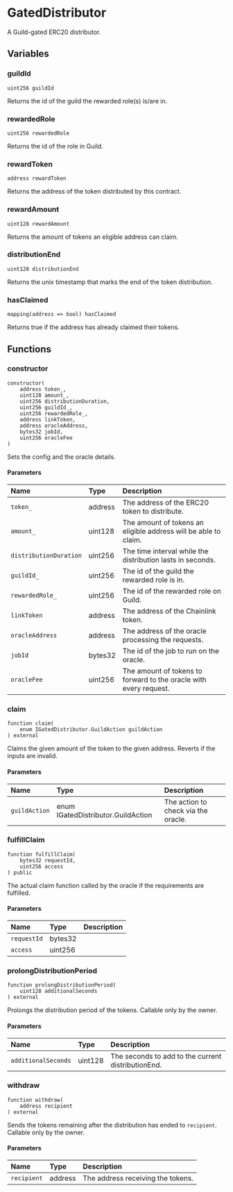 # GatedDistributor

A Guild-gated ERC20 distributor.

## Variables

### guildId

```solidity
uint256 guildId
```

Returns the id of the guild the rewarded role(s) is/are in.

### rewardedRole

```solidity
uint256 rewardedRole
```

Returns the id of the role in Guild.

### rewardToken

```solidity
address rewardToken
```

Returns the address of the token distributed by this contract.

### rewardAmount

```solidity
uint128 rewardAmount
```

Returns the amount of tokens an eligible address can claim.

### distributionEnd

```solidity
uint128 distributionEnd
```

Returns the unix timestamp that marks the end of the token distribution.

### hasClaimed

```solidity
mapping(address => bool) hasClaimed
```

Returns true if the address has already claimed their tokens.

## Functions

### constructor

```solidity
constructor(
    address token_,
    uint128 amount_,
    uint256 distributionDuration,
    uint256 guildId_,
    uint256 rewardedRole_,
    address linkToken,
    address oracleAddress,
    bytes32 jobId,
    uint256 oracleFee
) 
```

Sets the config and the oracle details.

#### Parameters

| Name | Type | Description |
| :--- | :--- | :---------- |
| `token_` | address | The address of the ERC20 token to distribute. |
| `amount_` | uint128 | The amount of tokens an eligible address will be able to claim. |
| `distributionDuration` | uint256 | The time interval while the distribution lasts in seconds. |
| `guildId_` | uint256 | The id of the guild the rewarded role is in. |
| `rewardedRole_` | uint256 | The id of the rewarded role on Guild. |
| `linkToken` | address | The address of the Chainlink token. |
| `oracleAddress` | address | The address of the oracle processing the requests. |
| `jobId` | bytes32 | The id of the job to run on the oracle. |
| `oracleFee` | uint256 | The amount of tokens to forward to the oracle with every request. |

### claim

```solidity
function claim(
    enum IGatedDistributor.GuildAction guildAction
) external
```

Claims the given amount of the token to the given address. Reverts if the inputs are invalid.

#### Parameters

| Name | Type | Description |
| :--- | :--- | :---------- |
| `guildAction` | enum IGatedDistributor.GuildAction | The action to check via the oracle. |

### fulfillClaim

```solidity
function fulfillClaim(
    bytes32 requestId,
    uint256 access
) public
```

The actual claim function called by the oracle if the requirements are fulfilled.

#### Parameters

| Name | Type | Description |
| :--- | :--- | :---------- |
| `requestId` | bytes32 |  |
| `access` | uint256 |  |

### prolongDistributionPeriod

```solidity
function prolongDistributionPeriod(
    uint128 additionalSeconds
) external
```

Prolongs the distribution period of the tokens. Callable only by the owner.

#### Parameters

| Name | Type | Description |
| :--- | :--- | :---------- |
| `additionalSeconds` | uint128 | The seconds to add to the current distributionEnd. |

### withdraw

```solidity
function withdraw(
    address recipient
) external
```

Sends the tokens remaining after the distribution has ended to `recipient`. Callable only by the owner.

#### Parameters

| Name | Type | Description |
| :--- | :--- | :---------- |
| `recipient` | address | The address receiving the tokens. |

